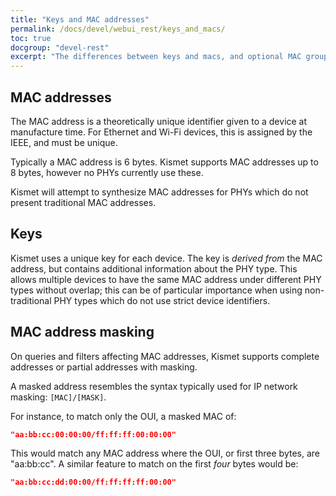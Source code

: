 ```yaml
---
title: "Keys and MAC addresses"
permalink: /docs/devel/webui_rest/keys_and_macs/
toc: true
docgroup: "devel-rest"
excerpt: "The differences between keys and macs, and optional MAC group matching."
---
```


## MAC addresses
The MAC address is a theoretically unique identifier given to a device at manufacture time.  For Ethernet and Wi-Fi devices, this is assigned by the IEEE, and must be unique.

Typically a MAC address is 6 bytes.  Kismet supports MAC addresses up to 8 bytes, however no PHYs currently use these.

Kismet will attempt to synthesize MAC addresses for PHYs which do not present traditional MAC addresses.

## Keys
Kismet uses a unique key for each device.  The key is *derived from* the MAC address, but contains additional information about the PHY type.  This allows multiple devices to have the same MAC address under different PHY types without overlap; this can be of particular importance when using non-traditional PHY types which do not use strict device identifiers.

## MAC address masking
On queries and filters affecting MAC addresses, Kismet supports complete addresses or partial addresses with masking.

A masked address resembles the syntax typically used for IP network masking: `[MAC]/[MASK]`.

For instance, to match only the OUI, a masked MAC of:

```json
"aa:bb:cc:00:00:00/ff:ff:ff:00:00:00"
```

This would match any MAC address where the OUI, or first three bytes, are "aa:bb:cc".  A similar feature to match on the first *four* bytes would be:

```json
"aa:bb:cc:dd:00:00/ff:ff:ff:ff:00:00"
```


